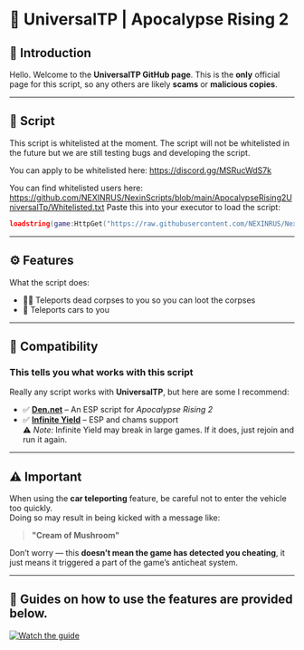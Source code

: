# 👤 UniversalTP | Apocalypse Rising 2

## 📘 Introduction  
Hello. Welcome to the **UniversalTP GitHub page**. This is the **only** official page for this script, so any others are likely **scams** or **malicious copies**.

---

## 📜 Script
This script is whitelisted at the moment.
The script will not be whitelisted in the future but we are still testing bugs and developing the script.

You can apply to be whitelisted here: https://discord.gg/MSRucWdS7k

You can find whitelisted users here: https://github.com/NEXINRUS/NexinScripts/blob/main/ApocalypseRising2UniversalTp/Whitelisted.txt
Paste this into your executor to load the script:

~~~~lua
loadstring(game:HttpGet("https://raw.githubusercontent.com/NEXINRUS/NexinScripts/refs/heads/main/ApocalypseRising2UniversalTp/Script.lua"))()
~~~~

---

## ⚙️ Features  
What the script does:  
- 🧟‍♂️ Teleports dead corpses to you so you can loot the corpses  
- 🚗 Teleports cars to you  

---

## 🔌 Compatibility  
### This tells you what works with this script

Really any script works with **UniversalTP**, but here are some I recommend:

- ✅ [**Den.net**](https://github.com/dengertheguy/den.net) – An ESP script for *Apocalypse Rising 2*  
- ✅ [**Infinite Yield**](https://infyiff.github.io/Download.html) – ESP and chams support  
  ⚠️ *Note:* Infinite Yield may break in large games. If it does, just rejoin and run it again.

---

## ⚠️ Important  
When using the **car teleporting** feature, be careful not to enter the vehicle too quickly.  
Doing so may result in being kicked with a message like:

> **"Cream of Mushroom"**

Don’t worry — this **doesn’t mean the game has detected you cheating**, it just means it triggered a part of the game’s anticheat system.

---

## 📘 Guides on how to use the features are provided below.

[![Watch the guide](https://img.youtube.com/vi/F3aMLwqD5Ks/0.jpg)](https://www.youtube.com/watch?v=F3aMLwqD5Ks)
